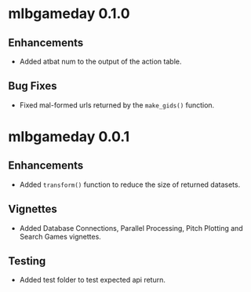 # mlbgameday 0.1.0

## Enhancements

* Added atbat num to the output of the action table.

## Bug Fixes

* Fixed mal-formed urls returned by the `make_gids()` function.

# mlbgameday 0.0.1

## Enhancements

* Added `transform()` function to reduce the size of returned datasets.

## Vignettes

* Added Database Connections, Parallel Processing, Pitch Plotting and Search Games vignettes.

## Testing

* Added test folder to test expected api return.


